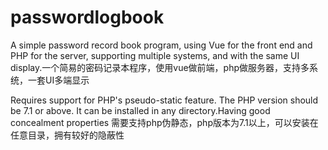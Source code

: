# passwordlogbook
A simple password record book program, using Vue for the front end and PHP for the server, supporting multiple systems, and with the same UI display.一个简易的密码记录本程序，使用vue做前端，php做服务器，支持多系统，一套UI多端显示

Requires support for PHP's pseudo-static feature. The PHP version should be 7.1 or above. It can be installed in any directory.Having good concealment properties
需要支持php伪静态，php版本为7.1以上，可以安装在任意目录，拥有较好的隐蔽性





